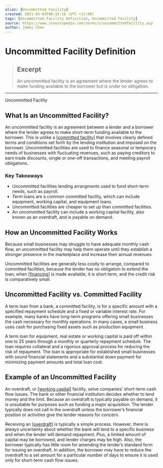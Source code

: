 ```yaml
---
alias: [Uncommitted Facility]
created: 2021-03-03T00:15:18 (UTC +11:00)
tags: [Uncommitted Facility Definition, Uncommitted Facility]
source: https://www.investopedia.com/terms/u/uncommittedfacility.asp
author: James Chen
---
```


# Uncommitted Facility Definition

> ## Excerpt
> An uncommitted facility is an agreement where the lender agrees to make funding available to the borrower but is under no obligation.

---

Uncommitted Facility
## What Is an Uncommitted Facility?

An uncommitted facility is an agreement between a lender and a borrower where the lender agrees to make short-term funding available to the borrower. This is unlike a [[committed facility]](https://www.investopedia.com/terms/c/committedfacility.asp) that involves clearly defined terms and conditions set forth by the lending institution and imposed on the borrower. Uncommitted facilities are used to finance seasonal or temporary needs of businesses with fluctuating revenues, such as paying creditors to earn trade discounts, single or one-off transactions, and meeting payroll obligations.

### Key Takeaways

-   Uncommitted facilities lending arrangments used to fund short-term needs, such as payroll.
-   Term loans are a common committed facility, which can include equipment, working capital, and equipment loans.
-   Uncommitted facilities are cheaper to set up than committed facilities.
-   An uncommitted facility can include a working capital facility, also known as an overdraft, and is payable on demand.

## How an Uncommitted Facility Works

Because small businesses may struggle to have adequate monthly cash flow, an uncommitted facility may help them operate until they establish a stronger presence in the marketplace and increase their annual revenues.

Uncommitted facilities are generally less costly to arrange, compared to committed facilities, because the lender has no obligation to extend the loan; when [[financing]](https://www.investopedia.com/terms/f/financing.asp) is made available, it is short term, and the credit risk is comparatively small.

## Uncommitted Facility vs. Committed Facility

A term loan from a bank, a committed facility, is for a specific amount with a specified repayment schedule and a fixed or variable interest rate. For example, many banks have long-term programs offering small businesses the cash necessary for monthly operations. In many cases, a small business uses cash for purchasing fixed assets such as production equipment.

A term loan for equipment, real estate or working capital is paid off within one to 25 years through a monthly or quarterly repayment schedule. The loan requires collateral and a rigorous approval process for reducing the risk of repayment. The loan is appropriate for established small businesses with sound financial statements and a substantial down payment for minimizing payment amounts and total loan cost.

## Example of an Uncommitted Facility

An overdraft, or [[working capital]](https://www.investopedia.com/terms/w/workingcapital.asp) facility, solve companies’ short-term cash flow issues. The bank or other financial institution decides whether to lend money and the limit. Because an overdraft is typically payable on demand, it is unsuitable for purposes such as funding a major acquisition. The lender typically does not call in the overdraft unless the borrower’s financial position or activities give the lender reasons for concern.

Receiving an [[overdraft]](https://www.investopedia.com/terms/o/overdraft.asp) is typically a simple process. However, there is always uncertainty about whether the bank will lend to a specific business and when the lender will demand repayment. Plus, a limited amount of capital may be borrowed, and lender charges may be high. Also, the borrower typically has little room for amending the lender’s standard form for issuing an overdraft. In addition, the borrower may have to reduce the overdraft to a set amount for a particular number of days to ensure it is used only for short-term cash flow issues.

